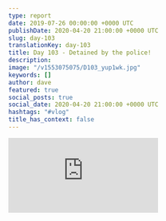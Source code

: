 ```yaml
---
type: report
date: 2019-07-26 00:00:00 +0000 UTC
publishDate: 2020-04-20 21:00:00 +0000 UTC
slug: day-103
translationKey: day-103
title: Day 103 - Detained by the police!
description: 
image: "/v1553075075/D103_yup1wk.jpg"
keywords: []
author: dave
featured: true
social_posts: true
social_date: 2020-04-20 21:00:00 +0000 UTC
hashtags: "#vlog"
title_has_context: false
---
```




<iframe class="youtube75" src="https://www.youtube.com/embed/PC82sgB-3A4" frameborder="0" allow="accelerometer; autoplay; encrypted-media; gyroscope; picture-in-picture" allowfullscreen></iframe>

